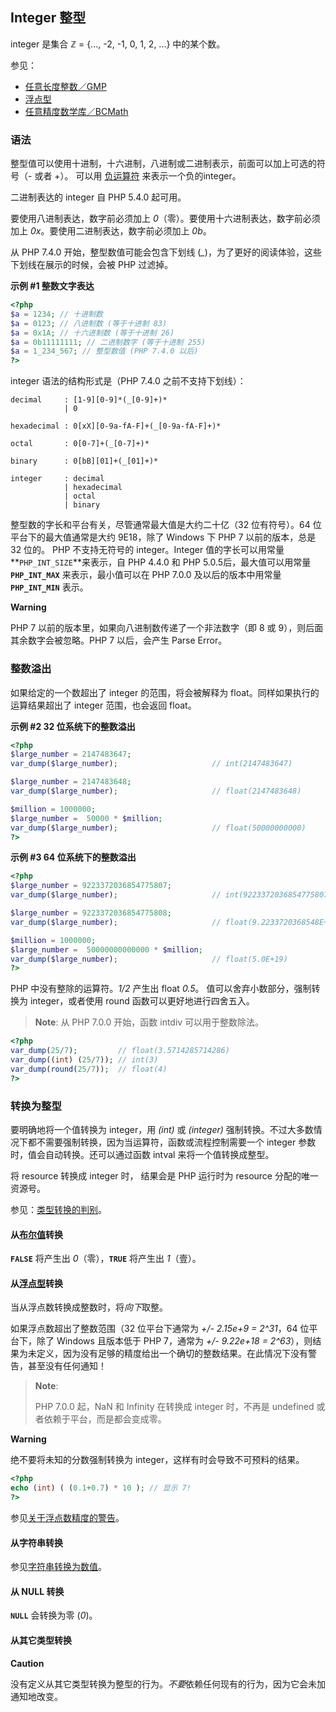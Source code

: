 Integer 整型
------------

<span class="type">integer</span> 是集合 ℤ = {..., -2, -1, 0, 1, 2, ...}
中的某个数。

参见：

-   <span class="simpara">
    <a href="/book/gmp.html" class="link">任意长度整数／GMP</a> </span>
-   <span class="simpara">
    <a href="/language/types/float.html" class="link">浮点型</a> </span>
-   <span class="simpara">
    <a href="/book/bc.html" class="link">任意精度数学库／BCMath</a>
    </span>

### 语法

整型值可以使用十进制，十六进制，八进制或二进制表示，前面可以加上可选的符号（-
或者 +）。 可以用
<a href="/language/operators/arithmetic.html" class="link">负运算符</a>
来表示一个负的<span class="type">integer</span>。

二进制表达的 <span class="type">integer</span> 自 PHP 5.4.0 起可用。

要使用八进制表达，数字前必须加上
*0*（零）。要使用十六进制表达，数字前必须加上
*0x*。要使用二进制表达，数字前必须加上 *0b*。

从 PHP 7.4.0 开始，整型数值可能会包含下划线
(*\_*)，为了更好的阅读体验，这些下划线在展示的时候，会被 PHP 过滤掉。

**示例 \#1 整数文字表达**

``` php
<?php
$a = 1234; // 十进制数
$a = 0123; // 八进制数 (等于十进制 83)
$a = 0x1A; // 十六进制数 (等于十进制 26)
$a = 0b11111111; // 二进制数字 (等于十进制 255)
$a = 1_234_567; // 整型数值 (PHP 7.4.0 以后)
?>
```

<span class="type">integer</span> 语法的结构形式是（PHP 7.4.0
之前不支持下划线）：

    decimal     : [1-9][0-9]*(_[0-9]+)*
                | 0

    hexadecimal : 0[xX][0-9a-fA-F]+(_[0-9a-fA-F]+)*

    octal       : 0[0-7]+(_[0-7]+)*

    binary      : 0[bB][01]+(_[01]+)*

    integer     : decimal
                | hexadecimal
                | octal
                | binary

整型数的字长和平台有关，尽管通常最大值是大约二十亿（32 位有符号）。64
位平台下的最大值通常是大约 9E18，除了 Windows 下 PHP 7 以前的版本，总是
32 位的。 PHP 不支持无符号的 <span class="type">integer</span>。<span
class="type">Integer</span> 值的字长可以用常量
**`PHP_INT_SIZE`**来表示，自 PHP 4.4.0 和 PHP 5.0.5后，最大值可以用常量
**`PHP_INT_MAX`** 来表示，最小值可以在 PHP 7.0.0 及以后的版本中用常量
**`PHP_INT_MIN`** 表示。

**Warning**

PHP 7 以前的版本里，如果向八进制数传递了一个非法数字（即 8 或
9），则后面其余数字会被忽略。PHP 7 以后，会产生 Parse Error。

### 整数溢出

如果给定的一个数超出了 <span class="type">integer</span>
的范围，将会被解释为 <span
class="type">float</span>。同样如果执行的运算结果超出了 <span
class="type">integer</span> 范围，也会返回 <span
class="type">float</span>。

**示例 \#2 32 位系统下的整数溢出**

``` php
<?php
$large_number = 2147483647;
var_dump($large_number);                     // int(2147483647)

$large_number = 2147483648;
var_dump($large_number);                     // float(2147483648)

$million = 1000000;
$large_number =  50000 * $million;
var_dump($large_number);                     // float(50000000000)
?>
```

**示例 \#3 64 位系统下的整数溢出**

``` php
<?php
$large_number = 9223372036854775807;
var_dump($large_number);                     // int(9223372036854775807)

$large_number = 9223372036854775808;
var_dump($large_number);                     // float(9.2233720368548E+18)

$million = 1000000;
$large_number =  50000000000000 * $million;
var_dump($large_number);                     // float(5.0E+19)
?>
```

PHP 中没有整除的运算符。*1/2* 产生出 <span class="type">float</span>
*0.5*。 值可以舍弃小数部分，强制转换为 <span
class="type">integer</span>，或者使用 <span
class="function">round</span> 函数可以更好地进行四舍五入。

> **Note**: <span class="simpara"> 从 PHP 7.0.0 开始，函数 <span
> class="function">intdiv</span> 可以用于整数除法。 </span>

``` php
<?php
var_dump(25/7);         // float(3.5714285714286) 
var_dump((int) (25/7)); // int(3)
var_dump(round(25/7));  // float(4) 
?>
```

### 转换为整型

要明确地将一个值转换为 <span class="type">integer</span>，用 *(int)* 或
*(integer)*
强制转换。不过大多数情况下都不需要强制转换，因为当运算符，函数或流程控制需要一个
<span class="type">integer</span> 参数时，值会自动转换。还可以通过函数
<span class="function">intval</span> 来将一个值转换成整型。

将 <span class="type">resource</span> 转换成 <span
class="type">integer</span> 时， 结果会是 PHP 运行时为 <span
class="type">resource</span> 分配的唯一资源号。

参见：<a href="/language/types/type-juggling.html" class="link">类型转换的判别</a>。

#### 从<a href="/language/types/boolean.html" class="link">布尔值</a>转换

**`FALSE`** 将产生出 *0*（零），**`TRUE`** 将产生出 *1*（壹）。

#### 从<a href="/language/types/float.html" class="link">浮点型</a>转换

当从浮点数转换成整数时，将*向下*取整。

如果浮点数超出了整数范围（32 位平台下通常为 *+/- 2.15e+9 = 2^31*，64
位平台下，除了 Windows 且版本低于 PHP 7，通常为 *+/- 9.22e+18 =
2^63*），则结果为未定义，因为没有足够的精度给出一个确切的整数结果。在此情况下没有警告，甚至没有任何通知！

> **Note**:
>
> PHP 7.0.0 起，NaN 和 Infinity 在转换成 <span
> class="type">integer</span> 时，不再是 undefined
> 或者依赖于平台，而是都会变成零。

**Warning**

绝不要将未知的分数强制转换为 <span
class="type">integer</span>，这样有时会导致不可预料的结果。

``` php
<?php
echo (int) ( (0.1+0.7) * 10 ); // 显示 7!
?>
```

参见<a href="/language/types/float.html#warn.float-precision" class="link">关于浮点数精度的警告</a>。

#### 从字符串转换

参见<a href="/language/types/string.html#language.types.string.conversion" class="link">字符串转换为数值</a>。

#### 从 <span class="type">NULL</span> 转换

**`NULL`** 会转换为零 (*0*)。

#### 从其它类型转换

**Caution**

没有定义从其它类型转换为整型的行为。*不要*依赖任何现有的行为，因为它会未加通知地改变。
